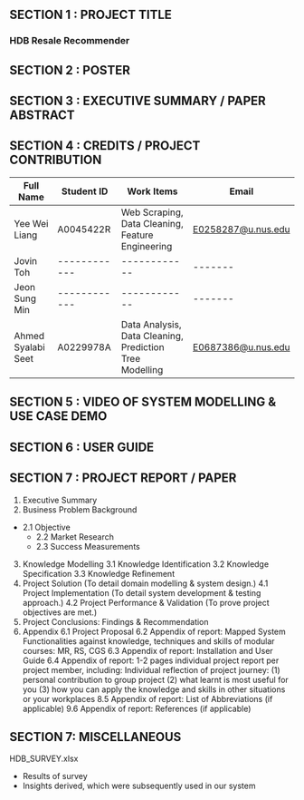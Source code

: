 ## SECTION 1 : PROJECT TITLE
### HDB Resale Recommender

## SECTION 2 : POSTER

## SECTION 3 : EXECUTIVE SUMMARY / PAPER ABSTRACT

## SECTION 4 : CREDITS / PROJECT CONTRIBUTION

| Full Name | Student ID | Work Items | Email |
|-----------|------------|------------|-------|
|Yee Wei Liang|A0045422R|Web Scraping, Data Cleaning, Feature Engineering |E0258287@u.nus.edu|
|Jovin Toh|------------|------------|-------|
|Jeon Sung Min|------------|------------|-------|
|Ahmed Syalabi Seet|A0229978A|Data Analysis, Data Cleaning, Prediction Tree Modelling|E0687386@u.nus.edu|

## SECTION 5 : VIDEO OF SYSTEM MODELLING & USE CASE DEMO

## SECTION 6 : USER GUIDE

## SECTION 7 : PROJECT REPORT / PAPER

1. Executive Summary
2. Business Problem Background
-  2.1 Objective
    - 2.2 Market Research
    - 2.3 Success Measurements
3. Knowledge Modelling
  3.1 Knowledge Identification
  3.2 Knowledge Specification
  3.3 Knowledge Refinement
4. Project Solution (To detail domain modelling & system design.)
  4.1 Project Implementation (To detail system development & testing approach.)
  4.2 Project Performance & Validation (To prove project objectives are met.)
5. Project Conclusions: Findings & Recommendation
6. Appendix 
    6.1 Project Proposal
    6.2 Appendix of report: Mapped System Functionalities against knowledge, techniques and skills of modular courses: MR, RS, CGS
    6.3 Appendix of report: Installation and User Guide
    6.4 Appendix of report: 1-2 pages individual project report per project member, including: Individual reflection of project journey:
      (1) personal contribution to group project 
      (2) what learnt is most useful for you 
      (3) how you can apply the knowledge and skills in other situations or your workplaces
  8.5 Appendix of report: List of Abbreviations (if applicable)
  9.6 Appendix of report: References (if applicable)

## SECTION 7: MISCELLANEOUS

HDB_SURVEY.xlsx

- Results of survey
- Insights derived, which were subsequently used in our system
